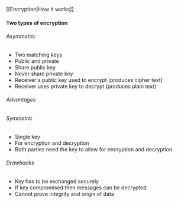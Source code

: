 [[Encryption|How it works]]
#### Two types of encryption

###### Asymmetric
- Two matching keys
- Public and private
- Share public key
- Never share private key
- Receiver's public key used to encrypt (produces cipher text)
- Receiver uses private key to decrypt (produces plain text)

###### Advantages

###### Symmetric
- Single key
- For encryption and decryption
- Both parties need the key to allow for encryption and decryption
###### Drawbacks
- Key has to be exchanged securely
- If key compromised then messages can be decrypted
- Cannot prove integrity and origin of data